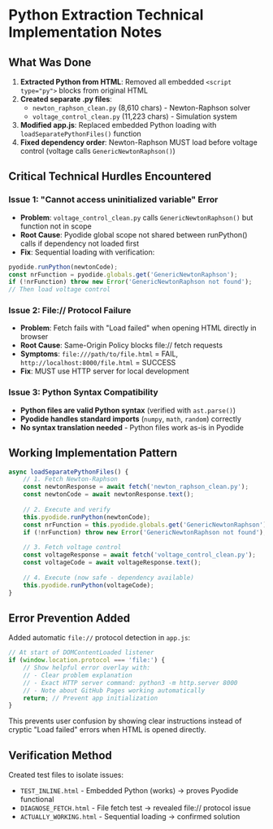 # Python Extraction Technical Implementation Notes

## What Was Done
1. **Extracted Python from HTML**: Removed all embedded `<script type="py">` blocks from original HTML
2. **Created separate .py files**: 
   - `newton_raphson_clean.py` (8,610 chars) - Newton-Raphson solver
   - `voltage_control_clean.py` (11,223 chars) - Simulation system
3. **Modified app.js**: Replaced embedded Python loading with `loadSeparatePythonFiles()` function
4. **Fixed dependency order**: Newton-Raphson MUST load before voltage control (voltage calls `GenericNewtonRaphson()`)

## Critical Technical Hurdles Encountered

### Issue 1: "Cannot access uninitialized variable" Error
- **Problem**: `voltage_control_clean.py` calls `GenericNewtonRaphson()` but function not in scope
- **Root Cause**: Pyodide global scope not shared between runPython() calls if dependency not loaded first
- **Fix**: Sequential loading with verification:
```javascript
pyodide.runPython(newtonCode);
const nrFunction = pyodide.globals.get('GenericNewtonRaphson');
if (!nrFunction) throw new Error('GenericNewtonRaphson not found');
// Then load voltage control
```

### Issue 2: File:// Protocol Failure
- **Problem**: Fetch fails with "Load failed" when opening HTML directly in browser
- **Root Cause**: Same-Origin Policy blocks file:// fetch requests
- **Symptoms**: `file:///path/to/file.html` = FAIL, `http://localhost:8000/file.html` = SUCCESS
- **Fix**: MUST use HTTP server for local development

### Issue 3: Python Syntax Compatibility
- **Python files are valid Python syntax** (verified with `ast.parse()`)
- **Pyodide handles standard imports** (`numpy`, `math`, `random`) correctly
- **No syntax translation needed** - Python files work as-is in Pyodide

## Working Implementation Pattern
```javascript
async loadSeparatePythonFiles() {
    // 1. Fetch Newton-Raphson
    const newtonResponse = await fetch('newton_raphson_clean.py');
    const newtonCode = await newtonResponse.text();
    
    // 2. Execute and verify
    this.pyodide.runPython(newtonCode);
    const nrFunction = this.pyodide.globals.get('GenericNewtonRaphson');
    if (!nrFunction) throw new Error('GenericNewtonRaphson not found');
    
    // 3. Fetch voltage control
    const voltageResponse = await fetch('voltage_control_clean.py');
    const voltageCode = await voltageResponse.text();
    
    // 4. Execute (now safe - dependency available)
    this.pyodide.runPython(voltageCode);
}
```

## Error Prevention Added
Added automatic `file://` protocol detection in `app.js`:
```javascript
// At start of DOMContentLoaded listener
if (window.location.protocol === 'file:') {
    // Show helpful error overlay with:
    // - Clear problem explanation
    // - Exact HTTP server command: python3 -m http.server 8000
    // - Note about GitHub Pages working automatically
    return; // Prevent app initialization
}
```

This prevents user confusion by showing clear instructions instead of cryptic "Load failed" errors when HTML is opened directly.

## Verification Method
Created test files to isolate issues:
- `TEST_INLINE.html` - Embedded Python (works) → proves Pyodide functional  
- `DIAGNOSE_FETCH.html` - File fetch test → revealed file:// protocol issue
- `ACTUALLY_WORKING.html` - Sequential loading → confirmed solution